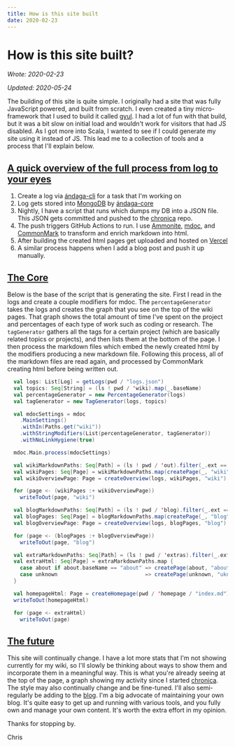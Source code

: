 ```yaml
---
title: How is this site built
date: 2020-02-23
---
```


# How is this site built?

_Wrote: 2020-02-23_

_Updated: 2020-05-24_

The building of this site is quite simple. I originally had a site that was
fully JavaScript powered, and built from scratch. I even created a tiny
micro-framework that I used to build it called [gyul](/wiki/gyul). I had a lot
of fun with that build, but it was a bit slow on initial load and wouldn't work
for visitors that had JS disabled. As I got more into Scala, I wanted to see if
I could generate my site using it instead of JS. This lead me to a collection of
tools and a process that I'll explain below.


## [A quick overview of the full process from log to your eyes](#a-quick-overview-of-the-full-process-from-log-to-your-eyes)

  1. Create a log via [ándaga-cli](/wiki/andaga-cli) for a task that I'm working
     on
  2. Log gets stored into [MongoDB](https://www.mongodb.com/) by
     [ándaga-core](/wiki/andaga-core)
  3. Nightly, I have a script that runs which dumps my DB into a JSON file. This
     JSON gets committed and pushed to the [chronica](/wiki/chronica) repo.
  4. The push triggers GitHub Actions to run. I use
     [Ammonite](https://ammonite.io), [mdoc](https://scalameta.org/mdoc/), and
     [CommonMark](https://github.com/atlassian/commonmark-java) to transform and
     enrich markdown into html.
  5. After building the created html pages get uploaded and hosted on
     [Vercel](https://vercel.com)
  6. A similar process happens when I add a blog post and push it up manually.

## [The Core](#the-core)

Below is the base of the script that is generating the site. First I read in the
logs and create a couple modifiers for mdoc. The `percentageGenerator` takes the
logs and creates the graph that you see on the top of the wiki pages. That graph
shows the total amount of time I've spent on the project and percentages of each
type of work such as coding or research. The `tagGenerator` gathers all the tags
for a certain project (which are basically related topics or projects), and then
lists them at the bottom of the page. I then process the markdown files which
embed the newly created html by the modifiers producing a new markdown file.
Following this process, all of the markdown files are read again, and processed
by CommonMark creating html before being written out.

```scala
  val logs: List[Log] = getLogs(pwd / "logs.json")
  val topics: Seq[String] = (ls ! pwd / 'wiki).map(_.baseName)
  val percentageGenerator = new PercentageGenerator(logs)
  val tagGenerator = new TagGenerator(logs, topics)

  val mdocSettings = mdoc
    .MainSettings()
    .withIn(Paths.get("wiki"))
    .withStringModifiers(List(percentageGenerator, tagGenerator))
    .withNoLinkHygiene(true)

  mdoc.Main.process(mdocSettings)

  val wikiMarkdownPaths: Seq[Path] = (ls ! pwd / 'out).filter(_.ext == "md")
  val wikiPages: Seq[Page] = wikiMarkdownPaths.map(createPage(_, "wiki", logs))
  val wikiOverviewPage: Page = createOverview(logs, wikiPages, "wiki")

  for (page <- (wikiPages :+ wikiOverviewPage))
    writeToOut(page, "wiki")

  val blogMarkdownPaths: Seq[Path] = (ls ! pwd / 'blog).filter(_.ext == "md")
  val blogPages: Seq[Page] = blogMarkdownPaths.map(createPage(_, "blog", logs))
  val blogOverviewPage: Page = createOverview(logs, blogPages, "blog")

  for (page <- (blogPages :+ blogOverviewPage))
    writeToOut(page, "blog")

  val extraMarkdownPaths: Seq[Path] = (ls ! pwd / 'extras).filter(_.ext == "md")
  val extraHtml: Seq[Page] = extraMarkdownPaths.map {
    case about if about.baseName == "about" => createPage(about, "about", logs)
    case unknown                            => createPage(unknown, "uknown", logs)
  }

  val homepageHtml: Page = createHomepage(pwd / 'homepage / "index.md")
  writeToOut(homepageHtml)

  for (page <- extraHtml)
    writeToOut(page)
```

## [The future](#the-future)

This site will continually change. I have a lot more stats that I'm not showing
currently for my wiki, so I'll slowly be thinking about ways to show them and
incorporate them in a meaningful way. This is what you're already seeing at the
top of the page, a graph showing my activity since I started
[chronica](/wiki/chronica). The style may also continually change and be
fine-tuned. I'll also semi-regularly be adding to the [blog](/blog). I'm a big
advocate of maintaining your own blog. It's quite easy to get up and running
with various tools, and you fully own and manage your own content. It's worth
the extra effort in my opinion.

Thanks for stopping by.

Chris
